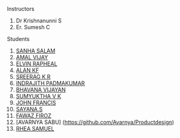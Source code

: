 
Instructors

1. Dr Krishnanunni S
2. Er. Sumesh C


Students

1. [SANHA SALAM](https://github.com/sanha-19/productdesign)
2. [AMAL VIJAY](https://github.com/Amal-Vijay/SubDomain)
3. [ELVIN RAPHEAL](https://github.com/elvinrapheal/product-design-and-development)
4. [ALAN KF](https://github.com/alankf1999/product-design-and-development)
5. [SREERAG K R](https://github.com/sreeragsree442/Product-design-and-development)
6. [INDRAJITH PADMAKUMAR](https://github.com/Indrajith02/Product-Design-Development)
7. [BHAVANA VIJAYAN](https://github.com/bhavanavijayan/productdesign)
8. [SUMYUKTHA V K](https://github.com/sumyuktha-123/productdesign)
9. [JOHN FRANCIS](https://github.com/johnfrancis2001/PRODUCT-DESIGN-AND-DEVELOPMENT)
10. [SAYANA.S](https://github.com/SayanaSatheesh/Product-Design-and-Development)
11. [FAWAZ FIROZ](https://github.com/FawazFiroz/Product-Design-and-Development)
12. [AVARNYA SABU] (https://github.com/Avarnya/Productdesign)
13. [RHEA SAMUEL](https://github.com/Rheasamuel1/productdesign)






